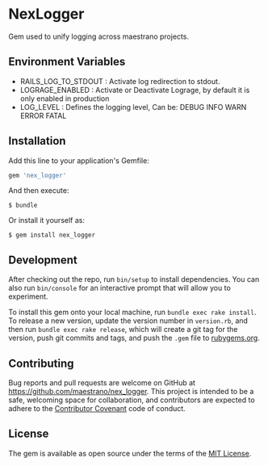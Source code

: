 # NexLogger

Gem used to unify logging across maestrano projects.

## Environment Variables

- RAILS_LOG_TO_STDOUT : Activate log redirection to stdout.
- LOGRAGE_ENABLED : Activate or Deactivate Lograge, by default it is only enabled in production
- LOG_LEVEL : Defines the logging level, Can be: DEBUG INFO WARN ERROR FATAL


## Installation

Add this line to your application's Gemfile:

```ruby
gem 'nex_logger'
```

And then execute:

    $ bundle

Or install it yourself as:

    $ gem install nex_logger


## Development

After checking out the repo, run `bin/setup` to install dependencies. You can also run `bin/console` for an interactive prompt that will allow you to experiment.

To install this gem onto your local machine, run `bundle exec rake install`. To release a new version, update the version number in `version.rb`, and then run `bundle exec rake release`, which will create a git tag for the version, push git commits and tags, and push the `.gem` file to [rubygems.org](https://rubygems.org).

## Contributing

Bug reports and pull requests are welcome on GitHub at https://github.com/maestrano/nex_logger. This project is intended to be a safe, welcoming space for collaboration, and contributors are expected to adhere to the [Contributor Covenant](http://contributor-covenant.org) code of conduct.


## License

The gem is available as open source under the terms of the [MIT License](http://opensource.org/licenses/MIT).

